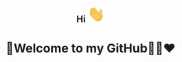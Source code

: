 <h2 align="center">Hi <img src="https://raw.githubusercontent.com/ABSphreak/ABSphreak/master/gifs/Hi.gif" width="40px"></h2>
<h1 align="center">🙏Welcome to my GitHub👨‍💻❤️</h1>




<!--
**mihirchakma/mihirchakma** is a ✨ _special_ ✨ repository because its `README.md` (this file) appears on your GitHub profile.

Here are some ideas to get you started:

- 🔭 I’m currently working on ...
- 🌱 I’m currently learning ...
- 👯 I’m looking to collaborate on ...
- 🤔 I’m looking for help with ...
- 💬 Ask me about ...
- 📫 How to reach me: ...
- 😄 Pronouns: ...
- ⚡ Fun fact: ...
-->
